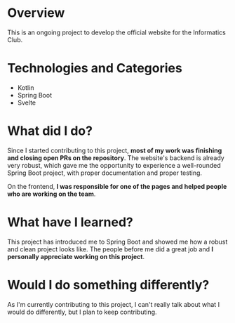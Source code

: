 # Overview

This is an ongoing project to develop the official website for the Informatics Club.

# Technologies and Categories

- Kotlin
- Spring Boot
- Svelte

# What did I do?

Since I started contributing to this project, **most of my work was finishing and closing open PRs on the repository**. The website's backend is already very robust, which gave me the opportunity to experience a well-rounded Spring Boot project, with proper documentation and proper testing.

On the frontend, **I was responsible for one of the pages and helped people who are working on the team**.

# What have I learned?

This project has introduced me to Spring Boot and showed me how a robust and clean project looks like. The people before me did a great job and **I personally appreciate working on this project**.

# Would I do something differently?

As I'm currently contributing to this project, I can't really talk about what I would do differently, but I plan to keep contributing.